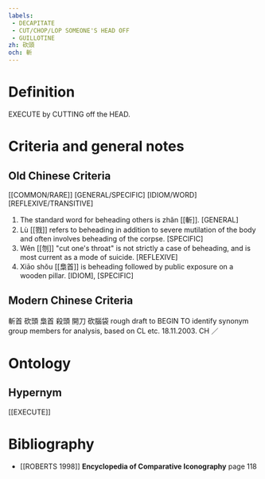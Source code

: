 ```yaml
---
labels: 
 - DECAPITATE
 - CUT/CHOP/LOP SOMEONE'S HEAD OFF
 - GUILLOTINE
zh: 砍頭
och: 斬
---
```


# Definition
EXECUTE by CUTTING off the HEAD.
# Criteria and general notes
## Old Chinese Criteria
[[COMMON/RARE]]
[GENERAL/SPECIFIC]
[IDIOM/WORD]
[REFLEXIVE/TRANSITIVE]
1. The standard word for beheading others is zhǎn [[斬]].
[GENERAL]
2. Lù [[戮]] refers to beheading in addition to severe mutilation of the body and often involves beheading of the corpse.
[SPECIFIC]
3. Wěn [[刎]] "cut one's throat" is not strictly a case of beheading, and is most current as a mode of suicide.
[REFLEXIVE]
4. Xiāo shǒu [[梟首]] is beheading followed by public exposure on a wooden pillar.
[IDIOM], [SPECIFIC]
## Modern Chinese Criteria
斬首
砍頭
梟首
殺頭
開刀
砍腦袋
rough draft to BEGIN TO identify synonym group members for analysis, based on CL etc. 18.11.2003. CH ／
# Ontology

## Hypernym
[[EXECUTE]]
# Bibliography
- [[ROBERTS 1998]]
**Encyclopedia of Comparative Iconography** page 118
